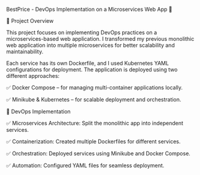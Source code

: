 BestPrice - DevOps Implementation on a Microservices Web App 🛒

📌 Project Overview

This project focuses on implementing DevOps practices on a microservices-based web application. I transformed my previous monolithic web application into multiple microservices for better scalability and maintainability.

Each service has its own Dockerfile, and I used Kubernetes YAML configurations for deployment. The application is deployed using two different approaches:

✅ Docker Compose – for managing multi-container applications locally.

✅ Minikube & Kubernetes – for scalable deployment and orchestration.


🔧 DevOps Implementation

✅ Microservices Architecture: Split the monolithic app into independent services.

✅ Containerization: Created multiple Dockerfiles for different services.

✅ Orchestration: Deployed services using Minikube and Docker Compose.

✅ Automation: Configured YAML files for seamless deployment.

